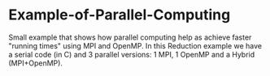 # Example-of-Parallel-Computing
Small example that shows how parallel computing help as achieve faster "running times" using MPI and OpenMP.
In this Reduction example we have a serial code (in C) and 3 parallel versions: 1 MPI, 1 OpenMP and a Hybrid (MPI+OpenMP).

